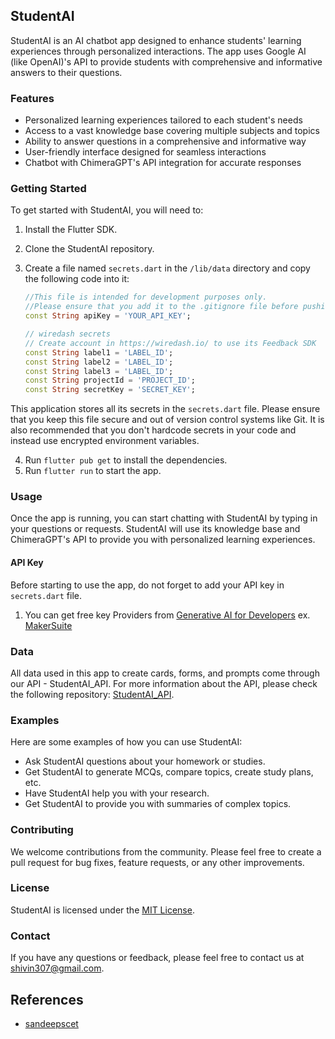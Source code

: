 ## StudentAI

StudentAI is an AI chatbot app designed to enhance students' learning experiences through personalized interactions. The app uses Google AI (like OpenAI)'s API to provide students with comprehensive and informative answers to their questions.

### Features

* Personalized learning experiences tailored to each student's needs
* Access to a vast knowledge base covering multiple subjects and topics
* Ability to answer questions in a comprehensive and informative way
* User-friendly interface designed for seamless interactions
* Chatbot with ChimeraGPT's API integration for accurate responses

### Getting Started

To get started with StudentAI, you will need to:

1. Install the Flutter SDK.
2. Clone the StudentAI repository.
3. Create a file named `secrets.dart` in the `/lib/data` directory and copy the following code into it:

    ```dart
    //This file is intended for development purposes only.
	//Please ensure that you add it to the .gitignore file before pushing your source code anywhere.
    const String apiKey = 'YOUR_API_KEY';
	
    // wiredash secrets
    // Create account in https://wiredash.io/ to use its Feedback SDK
    const String label1 = 'LABEL_ID';
    const String label2 = 'LABEL_ID';
    const String label3 = 'LABEL_ID';
    const String projectId = 'PROJECT_ID';
    const String secretKey = 'SECRET_KEY';
    ```

 This application stores all its secrets in the `secrets.dart` file. Please ensure that you keep this file secure and out of version control systems like Git. It is also recommended that you don't hardcode secrets in your code and instead use encrypted environment variables.

4. Run `flutter pub get` to install the dependencies.
5. Run `flutter run` to start the app.

### Usage

Once the app is running, you can start chatting with StudentAI by typing in your questions or requests. StudentAI will use its knowledge base and ChimeraGPT's API to provide you with personalized learning experiences.

#### API Key
Before starting to use the app, do not forget to add your API key in  `secrets.dart` file.

1. You can get free key Providers from [Generative AI for Developers](https://developers.generativeai.google/#)
   ex. [MakerSuite](https://makersuite.google.com/app/apikey)

### Data
All data used in this app to create cards, forms, and prompts come through our API - StudentAI_API. 
For more information about the API, please check the following repository: [StudentAI_API](https://github.com/Avadhkumar-geek/StudentAI_API).

### Examples

Here are some examples of how you can use StudentAI:

* Ask StudentAI questions about your homework or studies.
* Get StudentAI to generate MCQs, compare topics, create study plans, etc.
* Have StudentAI help you with your research.
* Get StudentAI to provide you with summaries of complex topics.

### Contributing

We welcome contributions from the community. Please feel free to create a pull request for bug fixes, feature requests, or any other improvements.

### License

StudentAI is licensed under the [MIT License](LICENSE).

### Contact

If you have any questions or feedback, please feel free to contact us at <shivin307@gmail.com>.

## References

* [sandeepscet](https://github.com/sandeepscet/prompt-apps)
